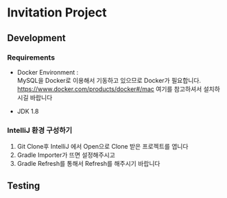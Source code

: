 # Invitation Project

## Development
### Requirements
- Docker Environment :   
MySQL을 Docker로 이용해서 기동하고 있으므로 Docker가 필요합니다.  
https://www.docker.com/products/docker#/mac 여기를 참고하셔서 설치하시길 바랍니다

- JDK 1.8

### IntelliJ 환경 구성하기
1. Git Clone후 IntelliJ 에서 Open으로 Clone 받은 프로젝트를 엽니다
1. Gradle Importer가 뜨면 설정해주시고
1. Gradle Refresh를 통해서 Refresh를 해주시기 바랍니다



## Testing
